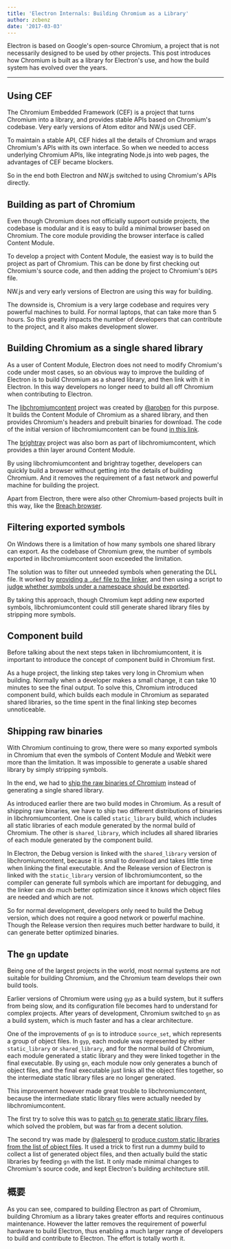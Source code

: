 ```yaml
---
title: 'Electron Internals: Building Chromium as a Library'
author: zcbenz
date: '2017-03-03'
---
```


Electron is based on Google's open-source Chromium, a project that is not necessarily designed to be used by other projects. This post introduces how Chromium is built as a library for Electron's use, and how the build system has evolved over the years.

---

## Using CEF

The Chromium Embedded Framework (CEF) is a project that turns Chromium into a library, and provides stable APIs based on Chromium's codebase. Very early versions of Atom editor and NW.js used CEF.

To maintain a stable API, CEF hides all the details of Chromium and wraps Chromium's APIs with its own interface. So when we needed to access underlying Chromium APIs, like integrating Node.js into web pages, the advantages of CEF became blockers.

So in the end both Electron and NW.js switched to using Chromium's APIs directly.

## Building as part of Chromium

Even though Chromium does not officially support outside projects, the codebase is modular and it is easy to build a minimal browser based on Chromium. The core module providing the browser interface is called Content Module.

To develop a project with Content Module, the easiest way is to build the project as part of Chromium. This can be done by first checking out Chromium's source code, and then adding the project to Chromium's `DEPS` file.

NW.js and very early versions of Electron are using this way for building.

The downside is, Chromium is a very large codebase and requires very powerful machines to build. For normal laptops, that can take more than 5 hours. So this greatly impacts the number of developers that can contribute to the project, and it also makes development slower.

## Building Chromium as a single shared library

As a user of Content Module, Electron does not need to modify Chromium's code under most cases, so an obvious way to improve the building of Electron is to build Chromium as a shared library, and then link with it in Electron. In this way developers no longer need to build all off Chromium when contributing to Electron.

The [libchromiumcontent](https://github.com/electron/libchromiumcontent) project was created by [@aroben](https://github.com/aroben) for this purpose. It builds the Content Module of Chromium as a shared library, and then provides Chromium's headers and prebuilt binaries for download. The code of the initial version of libchromiumcontent can be found [in this link](https://github.com/electron/libchromiumcontent/tree/873daa8c57efa053d48aa378ac296b0a1206822c).

The [brightray](https://github.com/electron/brightray) project was also born as part of libchromiumcontent, which provides a thin layer around Content Module.

By using libchromiumcontent and brightray together, developers can quickly build a browser without getting into the details of building Chromium. And it removes the requirement of a fast network and powerful machine for building the project.

Apart from Electron, there were also other Chromium-based projects built in this way, like the [Breach browser](https://www.quora.com/Is-Breach-Browser-still-in-development).

## Filtering exported symbols

On Windows there is a limitation of how many symbols one shared library can export. As the codebase of Chromium grew, the number of symbols exported in libchromiumcontent soon exceeded the limitation.

The solution was to filter out unneeded symbols when generating the DLL file. It worked by [providing a `.def` file to the linker](https://github.com/electron/libchromiumcontent/pull/11/commits/85ca0f60208eef2c5013a29bb4cf3d21feb5030b), and then using a script to [judge whether symbols under a namespace should be exported](https://github.com/electron/libchromiumcontent/pull/47/commits/d2fed090e47392254f2981a56fe4208938e538cd).

By taking this approach, though Chromium kept adding new exported symbols, libchromiumcontent could still generate shared library files by stripping more symbols.

## Component build

Before talking about the next steps taken in libchromiumcontent, it is important to introduce the concept of component build in Chromium first.

As a huge project, the linking step takes very long in Chromium when building. Normally when a developer makes a small change, it can take 10 minutes to see the final output. To solve this, Chromium introduced component build, which builds each module in Chromium as separated shared libraries, so the time spent in the final linking step becomes unnoticeable.

## Shipping raw binaries

With Chromium continuing to grow, there were so many exported symbols in Chromium that even the symbols of Content Module and Webkit were more than the limitation. It was impossible to generate a usable shared library by simply stripping symbols.

In the end, we had to [ship the raw binaries of Chromium](https://github.com/electron/libchromiumcontent/pull/98) instead of generating a single shared library.

As introduced earlier there are two build modes in Chromium. As a result of shipping raw binaries, we have to ship two different distributions of binaries in libchromiumcontent. One is called `static_library` build, which includes all static libraries of each module generated by the normal build of Chromium. The other is `shared_library`, which includes all shared libraries of each module generated by the component build.

In Electron, the Debug version is linked with the `shared_library` version of libchromiumcontent, because it is small to download and takes little time when linking the final executable. And the Release version of Electron is linked with the `static_library` version of libchromiumcontent, so the compiler can generate full symbols which are important for debugging, and the linker can do much better optimization since it knows which object files are needed and which are not.

So for normal development, developers only need to build the Debug version, which does not require a good network or powerful machine. Though the Release version then requires much better hardware to build, it can generate better optimized binaries.

## The `gn` update

Being one of the largest projects in the world, most normal systems are not suitable for building Chromium, and the Chromium team develops their own build tools.

Earlier versions of Chromium were using `gyp` as a build system, but it suffers from being slow, and its configuration file becomes hard to understand for complex projects. After years of development, Chromium switched to `gn` as a build system, which is much faster and has a clear architecture.

One of the improvements of `gn` is to introduce `source_set`, which represents a group of object files. In `gyp`, each module was represented by either `static_library` or `shared_library`, and for the normal build of Chromium, each module generated a static library and they were linked together in the final executable. By using `gn`, each module now only generates a bunch of object files, and the final executable just links all the object files together, so the intermediate static library files are no longer generated.

This improvement however made great trouble to libchromiumcontent, because the intermediate static library files were actually needed by libchromiumcontent.

The first try to solve this was to [patch `gn` to generate static library files](https://github.com/electron/libchromiumcontent/pull/239), which solved the problem, but was far from a decent solution.

The second try was made by [@alespergl](https://github.com/alespergl) to [produce custom static libraries from the list of object files](https://github.com/electron/libchromiumcontent/pull/249). It used a trick to first run a dummy build to collect a list of generated object files, and then actually build the static libraries by feeding `gn` with the list. It only made minimal changes to Chromium's source code, and kept Electron's building architecture still.

## 概要

As you can see, compared to building Electron as part of Chromium, building Chromium as a library takes greater efforts and requires continuous maintenance. However the latter removes the requirement of powerful hardware to build Electron, thus enabling a much larger range of developers to build and contribute to Electron. The effort is totally worth it.

